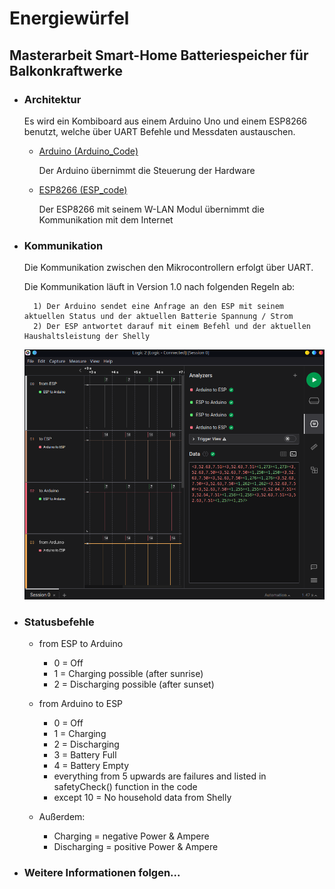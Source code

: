 # Energiewürfel

## Masterarbeit Smart-Home Batteriespeicher für Balkonkraftwerke

- ### Architektur

    Es wird ein Kombiboard aus einem Arduino Uno und einem ESP8266 benutzt, welche über UART Befehle und Messdaten austauschen.

    - [Arduino (Arduino_Code)](https://github.com/PaulusElektrus/EnergyCube-Arduino)

        Der Arduino übernimmt die Steuerung der Hardware

    - [ESP8266 (ESP_code)](https://github.com/PaulusElektrus/EnergyCube-ESP)

        Der ESP8266 mit seinem W-LAN Modul übernimmt die Kommunikation mit dem Internet

- ### Kommunikation

    Die Kommunikation zwischen den Mikrocontrollern erfolgt über UART.

    Die Kommunikation läuft in Version 1.0 nach folgenden Regeln ab:

        1) Der Arduino sendet eine Anfrage an den ESP mit seinem aktuellen Status und der aktuellen Batterie Spannung / Strom
        2) Der ESP antwortet darauf mit einem Befehl und der aktuellen Haushaltsleistung der Shelly
    
    ![Screenshot](Arduino_ESP_Communication_Advanced.png)

- ### Statusbefehle

    - from ESP to Arduino
        - 0 = Off
        - 1 = Charging possible (after sunrise)
        - 2 = Discharging possible (after sunset)

    - from Arduino to ESP
        - 0 = Off
        - 1 = Charging
        - 2 = Discharging
        - 3 = Battery Full
        - 4 = Battery Empty
        - everything from 5 upwards are failures and listed in safetyCheck() function in the code
        - except 10 = No household data from Shelly

    - Außerdem:
        - Charging = negative Power & Ampere
        - Discharging = positive Power & Ampere

- ### Weitere Informationen folgen...
